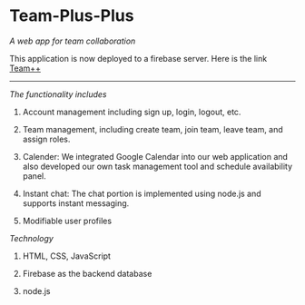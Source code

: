 # Team-Plus-Plus

*A web app for team collaboration*

This application is now deployed to a firebase server. Here is the link [Team++](https://team-plus-plus.firebaseapp.com)

------

_The functionality includes_

1. Account management including sign up, login, logout, etc.

2. Team management, including create team, join team, leave team, and assign roles.

3. Calender: We integrated Google Calendar into our web application and also developed our own task management tool and schedule availability panel.

4. Instant chat: The chat portion is implemented using node.js and supports instant messaging.

5. Modifiable user profiles

_Technology_

1. HTML, CSS, JavaScript

2. Firebase as the backend database

3. node.js
